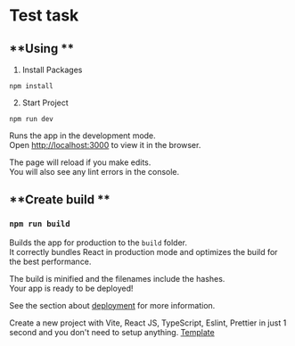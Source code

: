 # Test task

## **Using **

1. Install Packages

```
npm install
```

2. Start Project

```
npm run dev
```

Runs the app in the development mode.\
Open [http://localhost:3000](http://localhost:3000) to view it in the browser.

The page will reload if you make edits.\
You will also see any lint errors in the console.

## **Create build **

### `npm run build`

Builds the app for production to the `build` folder.\
It correctly bundles React in production mode and optimizes the build for the best performance.

The build is minified and the filenames include the hashes.\
Your app is ready to be deployed!

See the section about [deployment](https://facebook.github.io/create-react-app/docs/deployment) for more information.

Create a new project with Vite, React JS, TypeScript, Eslint, Prettier in just 1 second and you don't need to setup anything. [Template](https://github.com/TheSwordBreaker/vite-reactts-eslint-prettier)

```

```
